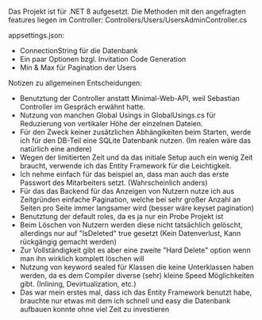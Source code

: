 Das Projekt ist für .NET 8 aufgesetzt.
Die Methoden mit den angefragten features liegen im Controller:
Controllers/Users/UsersAdminController.cs

appsettings.json:
- ConnectionString für die Datenbank
- Ein paar Optionen bzgl. Invitation Code Generation
- Min & Max für Pagination der Users

Notizen zu allgemeinen Entscheidungen:
- Benutztung der Controller anstatt Minimal-Web-API, weil Sebastian Controller im Gespräch erwähnt hatte.
- Nutzung von manchen Global Usings in GlobalUsings.cs für Reduzierung von vertikaler Höhe der einzelnen Dateien.
- Für den Zweck keiner zusätzlichen Abhängikeiten beim Starten, werde ich für den DB-Teil eine SQLite Datenbank nutzen. (Im realen wäre das natürlich eine andere)
- Wegen der limitierten Zeit und da das initiale Setup auch ein wenig Zeit braucht, verwende ich das Entity Framework für die Leichtigkeit.
- Ich nehme einfach für das beispiel an, dass man auch das erste Passwort des Mitarbeiters setzt. (Wahrscheinlich anders)
- Für das das Backend für das Anzeigen von Nutzern nutze ich aus Zeitgründen einfache Pagination, welche bei sehr großer Anzahl an Seiten pro Seite immer langsamer wird (besser wäre keyset pagination)
- Benutztung der default roles, da es ja nur ein Probe Projekt ist
- Beim Löschen von Nutzern werden diese nicht tatsächlich gelöscht, allerdings nur auf "IsDeleted" true gesetzt (Kein Datenverlust, Kann rückgängig gemacht werden)
- Zur Vollständigkeit gibt es aber eine zweite "Hard Delete" option wenn man ihn wirklich komplett löschen will
- Nutzung von keyword sealed für Klassen die keine Unterklassen haben werden, da es dem Compiler diverse (sehr) kleine Speed Möglichkeiten gibt. (Inlining, Devirtualization, etc.)
- Das war mein erstes mal, dass ich das Entity Framework benutzt habe, brauchte nur etwas mit dem ich schnell und easy die Datenbank aufbauen konnte ohne viel Zeit zu investieren




